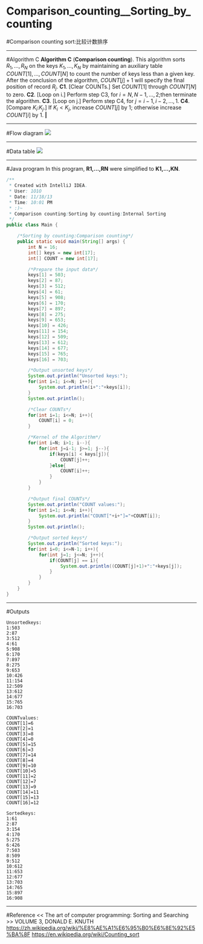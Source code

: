 # Comparison_counting__Sorting_by_counting

﻿#Comparison counting sort:比较计数排序

---

#Algorithm C
**Algorithm C** (**Comparison counting**). This algorithm sorts $R_1 ,..., R_N$ on the
keys $K_1,...,K_N$ by maintaining an auxiliary table $COUNT[1],..., COUNT[N]$ to
count the number of keys less than a given key. After the conclusion of the
algorithm, $COUNT[j] + 1$ will specify the final position of record $R_j$.
**C1**. [Clear COUNTs.] Set $COUNT[1]$ through $COUNT[N]$ to zero.
**C2**. [Loop on i.] Perform step C3, for $i = N, N-1, ..., 2$;then terminate the
algorithm.
**C3**. [Loop on j.] Perform step C4, for $j = i-1, i-2, ...,1$.
**C4**. [Compare $K_i$:$K_j$.] If $K_i< K_j$, increase $COUNT[j]$ by 1; otherwise increase
$COUNT[i]$ by $1$. **|**

---
#Flow diagram
![](https://img-blog.csdn.net/20151106142109554)

---
#Data table
![](https://img-blog.csdn.net/20151106142206389)

---
#Java program
In this program, **R1,...,RN** were simplified to **K1,...,KN**.

```java
/**
 * Created with IntelliJ IDEA.
 * User: 1O1O
 * Date: 11/18/13
 * Time: 10:01 PM
 * :)~
 * Comparison counting:Sorting by counting:Internal Sorting
 */
public class Main {

    /*Sorting by counting:Comparison counting*/
    public static void main(String[] args) {
        int N = 16;
        int[] keys = new int[17];
        int[] COUNT = new int[17];

        /*Prepare the input data*/
        keys[1] = 503;
        keys[2] = 87;
        keys[3] = 512;
        keys[4] = 61;
        keys[5] = 908;
        keys[6] = 170;
        keys[7] = 897;
        keys[8] = 275;
        keys[9] = 653;
        keys[10] = 426;
        keys[11] = 154;
        keys[12] = 509;
        keys[13] = 612;
        keys[14] = 677;
        keys[15] = 765;
        keys[16] = 703;

        /*Output unsorted keys*/
        System.out.println("Unsorted keys:");
        for(int i=1; i<=N; i++){
            System.out.println(i+":"+keys[i]);
        }
        System.out.println();

        /*Clear COUNTs*/
        for(int i=1; i<=N; i++){
            COUNT[i] = 0;
        }

        /*Kernel of the Algorithm*/
        for(int i=N; i>1; i--){
            for(int j=i-1; j>=1; j--){
                if(keys[i] < keys[j]){
                    COUNT[j]++;
                }else{
                    COUNT[i]++;
                }
            }
        }

        /*Output final COUNTs*/
        System.out.println("COUNT values:");
        for(int i=1; i<=N; i++){
            System.out.println("COUNT["+i+"]="+COUNT[i]);
        }
        System.out.println();

        /*Output sorted keys*/
        System.out.println("Sorted keys:");
        for(int i=0; i<=N-1; i++){
            for(int j=1; j<=N; j++){
                if(COUNT[j] == i){
                    System.out.println((COUNT[j]+1)+":"+keys[j]);
                }
            }
        }
    }
}
```

---
#Outputs
```
Unsortedkeys:
1:503
2:87
3:512
4:61
5:908
6:170
7:897
8:275
9:653
10:426
11:154
12:509
13:612
14:677
15:765
16:703

COUNTvalues:
COUNT[1]=6
COUNT[2]=1
COUNT[3]=8
COUNT[4]=0
COUNT[5]=15
COUNT[6]=3
COUNT[7]=14
COUNT[8]=4
COUNT[9]=10
COUNT[10]=5
COUNT[11]=2
COUNT[12]=7
COUNT[13]=9
COUNT[14]=11
COUNT[15]=13
COUNT[16]=12

Sortedkeys:
1:61
2:87
3:154
4:170
5:275
6:426
7:503
8:509
9:512
10:612
11:653
12:677
13:703
14:765
15:897
16:908
```

---
#Reference
<< The art of computer programming: Sorting and Searching >> VOLUME 3, DONALD E. KNUTH
https://zh.wikipedia.org/wiki/%E8%AE%A1%E6%95%B0%E6%8E%92%E5%BA%8F
https://en.wikipedia.org/wiki/Counting_sort
